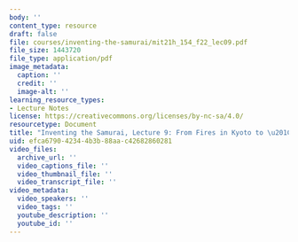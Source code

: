 ```yaml
---
body: ''
content_type: resource
draft: false
file: courses/inventing-the-samurai/mit21h_154_f22_lec09.pdf
file_size: 1443720
file_type: application/pdf
image_metadata:
  caption: ''
  credit: ''
  image-alt: ''
learning_resource_types:
- Lecture Notes
license: https://creativecommons.org/licenses/by-nc-sa/4.0/
resourcetype: Document
title: "Inventing the Samurai, Lecture 9: From Fires in Kyoto to \u201CWarring States\u201D"
uid: efca6790-4234-4b3b-88aa-c42682860281
video_files:
  archive_url: ''
  video_captions_file: ''
  video_thumbnail_file: ''
  video_transcript_file: ''
video_metadata:
  video_speakers: ''
  video_tags: ''
  youtube_description: ''
  youtube_id: ''
---
```

